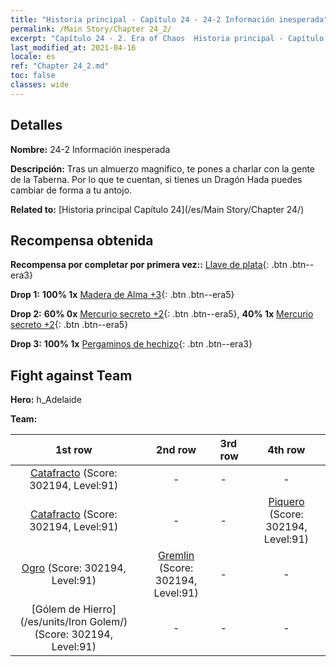 ```yaml
---
title: "Historia principal - Capítulo 24 - 24-2 Información inesperada"
permalink: /Main Story/Chapter 24_2/
excerpt: "Capítulo 24 - 2. Era of Chaos  Historia principal - Capítulo 24_2. 24-2 Información inesperada"
last_modified_at: 2021-04-16
locale: es
ref: "Chapter 24_2.md"
toc: false
classes: wide
---
```


## Detalles

 **Nombre:** 24-2 Información inesperada

 **Descripción:** Tras un almuerzo magnífico, te pones a charlar con la gente de la Taberna. Por lo que te cuentan, si tienes un Dragón Hada puedes cambiar de forma a tu antojo.

 **Related to:** [Historia principal Capítulo 24](/es/Main Story/Chapter 24/)

## Recompensa obtenida

 **Recompensa por completar por primera vez::** [Llave de plata](/es/Items/con_693/){: .btn .btn--era3}

 **Drop 1:** **100% 1x** [Madera de Alma +3](/es/Items/mat_83/){: .btn .btn--era5}

 **Drop 2:** **60% 0x** [Mercurio secreto +2](/es/Items/mat_77/){: .btn .btn--era5}, **40% 1x** [Mercurio secreto +2](/es/Items/mat_77/){: .btn .btn--era5}

 **Drop 3:** **100% 1x** [Pergaminos de hechizo](/es/Items/con_694/){: .btn .btn--era3}


## Fight against Team
 **Hero:** h_Adelaide

 **Team:**


  | 1st row | 2nd row | 3rd row | 4th row |
  |:----:|:----:|:----|:----:|
  | [Catafracto](/es/units/Cavalier/) (Score: 302194, Level:91)  | - | - | - |
  | [Catafracto](/es/units/Cavalier/) (Score: 302194, Level:91)  | - | - | [Piquero](/es/units/Pikeman/) (Score: 302194, Level:91)  |
  | [Ogro](/es/units/Ogre/) (Score: 302194, Level:91)  | [Gremlin](/es/units/Gremlin/) (Score: 302194, Level:91)  | - | - |
  | [Gólem de Hierro](/es/units/Iron Golem/) (Score: 302194, Level:91)  | - | - | - |



